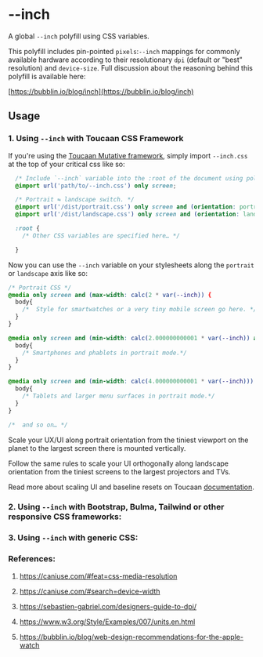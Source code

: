 # --inch

A global `--inch` polyfill using CSS variables.

This polyfill includes pin-pointed `pixels`:`--inch` mappings for commonly available hardware
according to their resolutionary `dpi` (default or "best" resolution) and `device-size`.
Full discussion about the reasoning behind this polyfill is available here:

[https://bubblin.io/blog/inch](https://bubblin.io/blog/inch)

## Usage

### 1. Using `--inch` with Toucaan CSS Framework

If you're using the [Toucaan Mutative framework](https://toucaan.com), simply import `--inch.css`
at the top of your critical css like so:

```css
  /* Include `--inch` variable into the :root of the document using polyfill. */
  @import url('path/to/--inch.css') only screen;

  /* Portrait ⇋ landscape switch. */
  @import url('/dist/portrait.css') only screen and (orientation: portrait);
  @import url('/dist/landscape.css') only screen and (orientation: landscape);

  :root {
    /* Other CSS variables are specified here… */

  }
```

Now you can use the `--inch` variable on your stylesheets along the `portrait` or `landscape` axis
like so:

```css
/* Portrait CSS */
@media only screen and (max-width: calc(2 * var(--inch)) {
  body{
    /*  Style for smartwatches or a very tiny mobile screen go here. */
  }
}

@media only screen and (min-width: calc(2.000000000001 * var(--inch)) and (max-width: calc(4 * var(--inch))) {
  body{
    /* Smartphones and phablets in portrait mode.*/
  }
}

@media only screen and (min-width: calc(4.000000000001 * var(--inch))) and (max-width: calc(8 * var(--inch))) {
  body{
    /* Tablets and larger menu surfaces in portrait mode.*/
  }
}

/* 	and so on… */

```
Scale your UX/UI along portrait orientation from the tiniest viewport
on the planet to the largest screen there is mounted vertically.

Follow the same rules to scale your UI orthogonally along landscape
orientation from the tiniest screens to the largest projectors and TVs.

Read more about scaling UI and baseline resets on Toucaan [documentation](https://www.toucaan.com/docs/introduction).


### 2. Using `--inch` with Bootstrap, Bulma, Tailwind or other responsive CSS frameworks:



### 3. Using `--inch` with generic CSS:


### References:

1. https://caniuse.com/#feat=css-media-resolution

2. https://caniuse.com/#search=device-width

3. https://sebastien-gabriel.com/designers-guide-to-dpi/

4. https://www.w3.org/Style/Examples/007/units.en.html

5. https://bubblin.io/blog/web-design-recommendations-for-the-apple-watch



